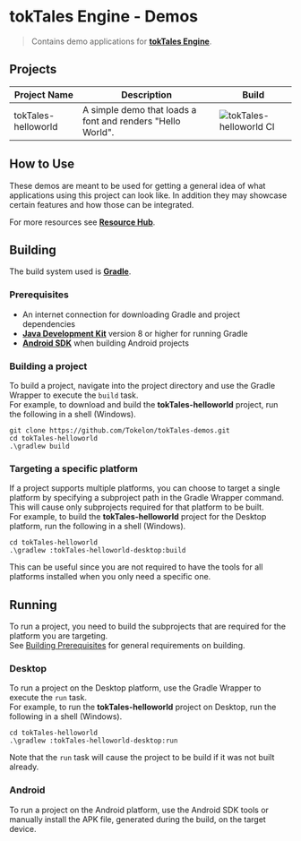 # tokTales Engine - Demos

> Contains demo applications for **[tokTales Engine](https://github.com/Tokelon/tokTales)**.

## Projects

| Project Name | Description | Build |
| ------------ | ----------- | ----- |
| tokTales-helloworld | A simple demo that loads a font and renders "Hello World". | ![tokTales-helloworld CI](https://github.com/Tokelon/tokTales-demos/workflows/tokTales-helloworld%20CI/badge.svg) |

## How to Use

These demos are meant to be used for getting a general idea of what applications using this project can look like. In addition they may showcase certain features and how those can be integrated.

For more resources see **[Resource Hub](https://github.com/Tokelon/tokTales/wiki/Resources)**.

## Building

The build system used is **[Gradle](https://docs.gradle.org/current/userguide/userguide.html)**.

### Prerequisites

- An internet connection for downloading Gradle and project dependencies
- **[Java Development Kit](https://jdk.java.net/)** version 8 or higher for running Gradle
- **[Android SDK](https://developer.android.com/studio)** when building Android projects

### Building a project

To build a project, navigate into the project directory and use the Gradle Wrapper to execute the `build` task.  
For example, to download and build the **tokTales-helloworld** project, run the following in a shell (Windows).

    git clone https://github.com/Tokelon/tokTales-demos.git
    cd tokTales-helloworld
    .\gradlew build

### Targeting a specific platform

If a project supports multiple platforms, you can choose to target a single platform by specifying a subproject path in the Gradle Wrapper command. This will cause only subprojects required for that platform to be built.  
For example, to build the **tokTales-helloworld** project for the Desktop platform, run the following in a shell (Windows).

    cd tokTales-helloworld
    .\gradlew :tokTales-helloworld-desktop:build

This can be useful since you are not required to have the tools for all platforms installed when you only need a specific one.

## Running

To run a project, you need to build the subprojects that are required for the platform you are targeting.  
See [Building Prerequisites](#prerequisites) for general requirements on building.

### Desktop

To run a project on the Desktop platform, use the Gradle Wrapper to execute the `run` task.  
For example, to run the **tokTales-helloworld** project on Desktop, run the following in a shell (Windows).

    cd tokTales-helloworld
    .\gradlew :tokTales-helloworld-desktop:run

Note that the `run` task will cause the project to be build if it was not built already.

### Android

To run a project on the Android platform, use the Android SDK tools or manually install the APK file, generated during the build, on the target device.
